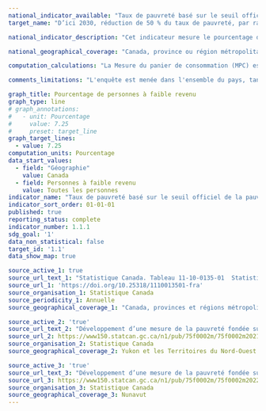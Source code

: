 ```yaml
---
national_indicator_available: "Taux de pauvreté basé sur le seuil officiel de la pauvreté au Canada"
target_name: "D’ici 2030, réduction de 50 % du taux de pauvreté, par rapport au niveau de 2015"

national_indicator_description: "Cet indicateur mesure le pourcentage de personnes à faible revenu basé sur la Mesure du panier de consommation (MPC), qui a été adoptée comme la mesure officielle de la pauvreté canadienne. D'après la MPC, une famille est à faible revenu si son revenu est insuffisant pour acheter un panier spécifique de produits et services dans sa communauté."

national_geographical_coverage: "Canada, province ou région métropolitaine de recensement"

computation_calculations: "La Mesure du panier de consommation (MPC) est fondée sur le coût d'un panier de biens et de services précis correspondant à un niveau de vie de base modeste. Le panier comprend la nourriture, les vêtements, le transport, le logement et d'autres dépenses pour une famille de référence. Ces coûts sont comparés au revenu disponible des familles pour déterminer si elles vivent ou non sous le seuil de la pauvreté."

comments_limitations: "L'enquête est menée dans l'ensemble du pays, tant dans les provinces que dans les territoires. Sont exclus du champ de l'enquête les personnes qui vivent dans les réserves et dans d'autres peuplements autochtones des provinces, les pensionnaires d'établissements institutionnels et les ménages situés dans des régions extrêmement éloignées où la densité de population est très faible. Dans l'ensemble, ces exclusions représentent moins de 2 % de la population."

graph_title: Pourcentage de personnes à faible revenu
graph_type: line
# graph_annotations:
#   - unit: Pourcentage
#     value: 7.25
#     preset: target_line
graph_target_lines:
  - value: 7.25
computation_units: Pourcentage
data_start_values:
  - field: "Géographie"
    value: Canada
  - field: Personnes à faible revenu 
    value: Toutes les personnes
indicator_name: "Taux de pauvreté basé sur le seuil officiel de la pauvreté au Canada"
indicator_sort_order: 01-01-01
published: true
reporting_status: complete
indicator_number: 1.1.1
sdg_goal: '1'
data_non_statistical: false
target_id: '1.1'
data_show_map: true

source_active_1: true
source_url_text_1: "Statistique Canada. Tableau 11-10-0135-01  Statistiques du faible revenu selon l'âge, le sexe et le type de famille économique"
source_url_1: 'https://doi.org/10.25318/1110013501-fra'
source_organisation_1: Statistique Canada
source_periodicity_1: Annuelle
source_geographical_coverage_1: "Canada, provinces et régions métropolitaine de recensement"

source_active_2: 'true'
source_url_text_2: "Développement d’une mesure de la pauvreté fondée sur un panier de consommation nordique pour le Yukon et les Territoires du Nord-Ouest - Tableau 2"
source_url_2: https://www150.statcan.gc.ca/n1/pub/75f0002m/75f0002m2021007-fra.htm
source_organisation_2: Statistique Canada
source_geographical_coverage_2: Yukon et les Territoires du Nord-Ouest

source_active_3: 'true'
source_url_text_3: "Développement d’une mesure de la pauvreté fondée sur un panier de consommation nordique pour le Nunavut - Tableau 2"
source_url_3: https://www150.statcan.gc.ca/n1/pub/75f0002m/75f0002m2022003-fra.htm
source_organisation_3: Statistique Canada
source_geographical_coverage_3: Nunavut
---
```


